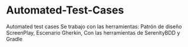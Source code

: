 # Automated-Test-Cases
Automated test cases 
Se trabajo con las herramientas:
Patrón de diseño ScreenPlay,
Escenario Gherkin, 
Con las herramientas de SerenityBDD y Gradle
